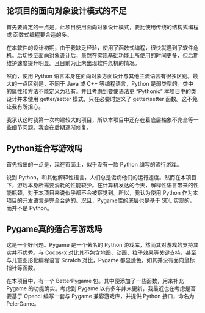 ## 论项目的面向对象设计模式的不足

首先要肯定的一点是，此项目使用面向对象设计模式，要比使用传统的结构式编程或
函数式编程要合适的多。

在本软件的设计初期，由于我缺乏经验，使用了函数式编程，很快就遇到了软件危机。后切换至面向对象设计后，虽然在实现基础功能上所使用的时间更多，但后期维护速度提升明显。且目前为止未出现软件危机的情况。

然而，使用 Python 语言本身在面向对象方面设计与其他主流语言有很多区别。最大的一点区别是，不同于 Java 或 C++ 等编程语言，Python 是弱类型的。类中的属性和方法不能定义为私有。并且考虑到要使语法更 “Pythonic” 本项目中的类设计并未使用 getter/setter 模式，只在必要时定义了 getter/setter 函数。这不免让我有所担心。

我承认这时我第一次构建较大的项目，所以本项目中还存在着底层抽象不完全等一些细节问题。我会在后期逐渐修复。

## Python适合写游戏吗
首先指出的一点是，现在市面上，似乎没有一款 Python 编写的流行游戏。

说到 Python，和其他解释性语言，人们总是诟病他们的运行速度。然而在本项目下，游戏本身所需要消耗的性能较少。在计算机发达的今天，解释性语言带来的性能瓶颈，对于本项目来说似乎都不会被察觉到。所以，我认为使用 Python 作为本项目的开发语言是完全合适的。况且，Pygame库的底层也是基于 SDL 实现的，而并不是 Python。

## Pygame真的适合写游戏吗
这是一个好问题。Pygame 是一个著名的 Python 游戏库，然而其对游戏的支持其实并不优秀。与 Cocos-x 对比其不包含地图、动画、粒子效果等关键支持，甚至与儿童图形化编程语言 Scratch 对比，Pygame 都显逊色。如其并没有面向鼠标指针等函数。

在本项目中，有一个 BetterPygame 包。其中便添加了一些函数，用来补充 Pygame 的功能确实。考虑到 Pygame 以有多年并未更新，我最近也在考虑是否要基于 Opencl 编写一套与 Pygame 兼容游戏库，并提供 Python 接口，命名为 PelerGame。